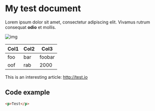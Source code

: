 # My test document

Lorem ipsum dolor sit amet, consectetur adipiscing elit. Vivamus rutrum consequat **odio** et mollis.

![img](path/img.jpg "img")

| Col1 | Col2 | Col3   |
| ---- | ---- | ------ |
| foo  | bar  | foobar |
| oof  | rab  | 2000   |

This is an interesting article: <http://test.io>

## Code example

```html
<p>Test</p>
```

